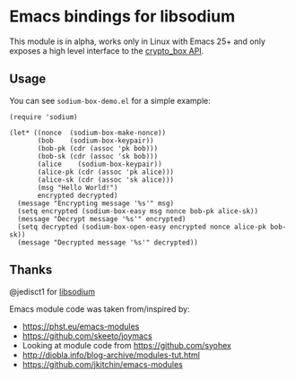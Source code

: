 # Emacs bindings for libsodium

This module is in alpha, works only in Linux with Emacs 25+
and only exposes a high level interface to the
[crypto_box API](https://libsodium.gitbook.io/doc/public-key_cryptography/authenticated_encryption).

## Usage
You can see `sodium-box-demo.el` for a simple example:
``` emacs-lisp
(require 'sodium)

(let* ((nonce  (sodium-box-make-nonce))
       (bob    (sodium-box-keypair))
       (bob-pk (cdr (assoc 'pk bob)))
       (bob-sk (cdr (assoc 'sk bob)))
       (alice    (sodium-box-keypair))
       (alice-pk (cdr (assoc 'pk alice)))
       (alice-sk (cdr (assoc 'sk alice)))
       (msg "Hello World!")
       encrypted decrypted)
  (message "Encrypting message '%s'" msg)
  (setq encrypted (sodium-box-easy msg nonce bob-pk alice-sk))
  (message "Decrypt message '%s'" encrypted)
  (setq decrypted (sodium-box-open-easy encrypted nonce alice-pk bob-sk))
  (message "Decrypted message '%s'" decrypted))
```

## Thanks
@jedisct1 for [libsodium](https://github.com/jedisct1/libsodium)

Emacs module code was taken from/inspired by:
- https://phst.eu/emacs-modules
- https://github.com/skeeto/joymacs
- Looking at module code from https://github.com/syohex
- http://diobla.info/blog-archive/modules-tut.html
- https://github.com/jkitchin/emacs-modules
